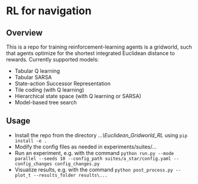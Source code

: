 # RL for navigation

## Overview
This is a repo for training reinforcement-learning agents is a gridworld, such that agents optimize for the shortest integrated Euclidean distance to rewards. Currently supported models:
- Tabular Q learning
- Tabular SARSA
- State-action Successor Representation
- Tile coding (with Q learning)
- Hierarchical state space (with Q learning or SARSA)
- Model-based tree search

## Usage
- Install the repo from the directory *...\Euclidean_Gridworld_RL* using ```pip install -e .```
- Modify the config files as needed in experiments/suites/...
- Run an experiment, e.g. with the command ```python run.py --mode parallel --seeds 10 --config_path suites/a_star/config.yaml --config_changes config_changes.py```
- Visualize results, e.g. with the command ```python post_process.py --plot_t --results_folder results\...```
